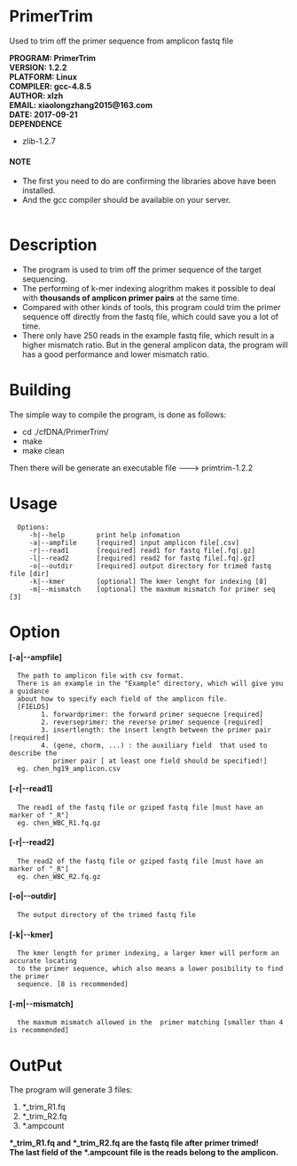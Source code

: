 PrimerTrim
=========================
Used to trim off the primer sequence from amplicon fastq file


__PROGRAM: PrimerTrim__<br>
__VERSION: 1.2.2__<br>
__PLATFORM: Linux__<br>
__COMPILER: gcc-4.8.5__<br>
__AUTHOR: xlzh__<br>
__EMAIL: xiaolongzhang2015@163.com__<br>
__DATE: 2017-09-21__<br>
__DEPENDENCE__<br>
* zlib-1.2.7<br>
#### NOTE
* The first you need to do are confirming the libraries above have been installed.<br />
* And the gcc compiler should be available on your server.<br /><br />


Description
=========================
* The program is used to trim off the primer sequence of the target sequencing. <br>
* The performing of k-mer indexing alogrithm makes it possible to deal with __thousands of amplicon primer pairs__ at the same time.<br>
* Compared with other kinds of tools, this program could trim the primer sequence off directly from the fastq file, which could save you a lot of time.<br>
* There only have 250 reads in the example fastq file, which result in a higher mismatch ratio. But in the general amplicon data, the program will has a good performance and lower mismatch ratio.


Building
=========================

The simple way to compile the program, is done as follows:
* cd ./cfDNA/PrimerTrim/
* make
* make clean

Then there will be generate an executable file ---> primtrim-1.2.2


Usage
========================
      Options:
         -h|--help        print help infomation
         -a|--ampfile     [required] input amplicon file[.csv]
         -r|--read1       [required] read1 for fastq file[.fq|.gz]
         -l|--read2       [required] read2 for fastq file[.fq|.gz]
         -o|--outdir      [required] output directory for trimed fastq file [dir]
         -k|--kmer        [optional] The kmer lenght for indexing [8]
         -m|--mismatch    [optional] the maxmum mismatch for primer seq [3]

Option
========================
#### \[-a|--ampfile]
      The path to amplicon file with csv format.
      There is an example in the "Example" directory, which will give you a guidance
      about how to specify each field of the amplicon file.
      [FIELDS]
            1. forwardprimer: the forward primer sequecne [required]
            2. reverseprimer: the reverse primer sequence [required]
            3. insertlength: the insert length between the primer pair [required]
            4. (gene, chorm, ...) : the auxiliary field  that used to describe the
               primer pair [ at least one field should be specified!]
      eg. chen_hg19_amplicon.csv

#### \[-r|--read1]
      The read1 of the fastq file or gziped fastq file [must have an marker of "_R"]
      eg. chen_WBC_R1.fq.gz

#### \[-r|--read2]
      The read2 of the fastq file or gziped fastq file [must have an marker of "_R"]
      eg. chen_WBC_R2.fq.gz

#### \[-o|--outdir]
      The output directory of the trimed fastq file

#### \[-k|--kmer]
      The kmer length for primer indexing, a larger kmer will perform an accurate locating
      to the primer sequence, which also means a lower posibility to find the primer 
      sequence. [8 is recommended]

#### \[-m|--mismatch]
      the maxmum mismatch allowed in the  primer matching [smaller than 4 is recommended]


OutPut
=========================
The program will generate 3 files:
1. \*_trim_R1.fq
2. \*_trim_R2.fq
3. \*.ampcount

 __\*_trim_R1.fq and \*_trim_R2.fq are the fastq file after primer trimed!__<br>
 __The last field of the \*.ampcount file is the reads belong to the amplicon.__<br>
